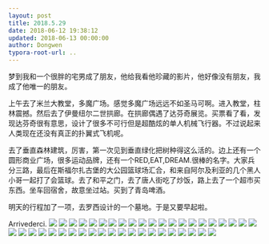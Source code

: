 ```yaml
---
layout: post
title: 2018.5.29
date: 2018-06-12 19:38:12
updated: 2018-06-13 00:00:00
author: Dongwen
typora-root-url: ..
---
```




梦到我和一个很胖的宅男成了朋友，他给我看他珍藏的影片，他好像没有朋友，我成了他唯一的朋友。

上午去了米兰大教堂，多魔广场。感觉多魔广场远远不如圣马可啊。进入教堂，柱林震撼。然后去了伊曼纽尔二世拱廊。在拱廊偶遇了达芬奇展览。买票看了看，发现达芬奇很有意思，设计了很多不可行但是超酷炫的单人机械飞行器。不过说起来人类现在还没有真正的扑翼式飞机呢。

去了垂直森林建筑，厉害，第一次见到垂直绿化把树种得这么活的。边上还有一个圆形商业广场，很多运动品牌，还有一个RED,EAT,DREAM.很棒的名字。大家兵分三路，最后在斯福尔扎古堡的大公园篮球场汇合，和来自阿尔及利亚的几个黑人小哥一起打了会篮球。去了和平之门，去了唐人街吃了炒饭，路上去了一个超市买东西。坐车回宿舍，故意坐过站。买到了青岛啤酒。

明天的行程加了一项，去罗西设计的一个墓地。于是又要早起啦。

Arrivederci.                                          ![](/img/in-post/p51395549.jpg)
![](/img/in-post/p51395554.jpg)
![](/img/in-post/p51395558.jpg)
![](/img/in-post/p51395561.jpg)
![](/img/in-post/p51395519.jpg)
![](/img/in-post/p51395525.jpg)
![](/img/in-post/p51395531.jpg)
![](/img/in-post/p51395542.jpg)
![](/img/in-post/p51395563.jpg)
![](/img/in-post/p51395520.jpg)
![](/img/in-post/p51395545.jpg)
![](/img/in-post/p51395550.jpg)
![](/img/in-post/p51395573.jpg)
![](/img/in-post/p51395570.jpg)
![](/img/in-post/p51395521.jpg)
![](/img/in-post/p51395516.jpg)
![](/img/in-post/p51395526.jpg)
![](/img/in-post/p51395524.jpg)
![](/img/in-post/p51395540.jpg)
![](/img/in-post/p51395533.jpg)
![](/img/in-post/p51395567.jpg)
![](/img/in-post/p51395543.jpg)
![](/img/in-post/p51395534.jpg)
![](/img/in-post/p51395566.jpg)
![](/img/in-post/p51395517.jpg)
![](/img/in-post/p51395572.jpg)
![](/img/in-post/p51395529.jpg)
![](/img/in-post/p51395522.jpg)
![](/img/in-post/p51395546.jpg)
![](/img/in-post/p51395536.jpg)
![](/img/in-post/p51395557.jpg)
![](/img/in-post/p51395552.jpg)
![](/img/in-post/p51395574.jpg)
![](/img/in-post/p51395560.jpg)
![](/img/in-post/p51395535.jpg)
![](/img/in-post/p51395530.jpg)
![](/img/in-post/p51395565.jpg)
![](/img/in-post/p51395562.jpg)
![](/img/in-post/p51395559.jpg)
![](/img/in-post/p51395553.jpg)
![](/img/in-post/p51395551.jpg)
![](/img/in-post/p51395544.jpg)
